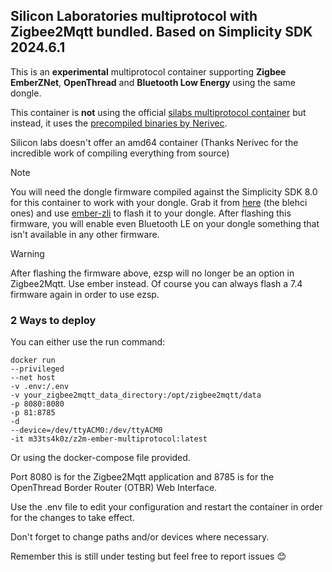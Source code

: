 ## Silicon Laboratories multiprotocol with Zigbee2Mqtt bundled. Based on Simplicity SDK 2024.6.1

This is an **experimental** multiprotocol container supporting **Zigbee EmberZNet**, **OpenThread** and **Bluetooth Low Energy** using the same dongle. 

This container is **not** using the official [silabs multiprotocol container](https://hub.docker.com/r/siliconlabsinc/multiprotocol) but instead, it uses the [precompiled binaries by Nerivec](https://github.com/Nerivec/silabs-multiprotocol-builder/releases/).

Silicon labs doesn't offer an amd64 container (Thanks Nerivec for the incredible work of compiling everything from source)

> [!NOTE]
> You will need the dongle firmware compiled against the Simplicity SDK 8.0 for this container to work with your dongle.
> Grab it from [here](https://github.com/Nerivec/silabs-firmware-builder/releases/tag/v2024.6.1) (the blehci ones) and use [ember-zli](https://github.com/Nerivec/ember-zli) to flash it to your dongle.
> After flashing this firmware, you will enable even Bluetooth LE on your dongle something that isn't available in any other firmware.

> [!WARNING]
> After flashing the firmware above, ezsp will no longer be an option in Zigbee2Mqtt. Use ember instead. Of course you can always flash a 7.4 firmware again in order to use ezsp.

### 2 Ways to deploy

You can either use the run command:

```
docker run
--privileged
--net host
-v .env:/.env
-v your_zigbee2mqtt_data_directory:/opt/zigbee2mqtt/data
-p 8080:8080
-p 81:8785
-d
--device=/dev/ttyACM0:/dev/ttyACM0
-it m33ts4k0z/z2m-ember-multiprotocol:latest
```

Or using the docker-compose file provided.

Port 8080 is for the Zigbee2Mqtt application and 8785 is for the OpenThread Border Router (OTBR) Web Interface.

Use the .env file to edit your configuration and restart the container in order for the changes to take effect.

Don't forget to change paths and/or devices where necessary.

Remember this is still under testing but feel free to report issues 😊

